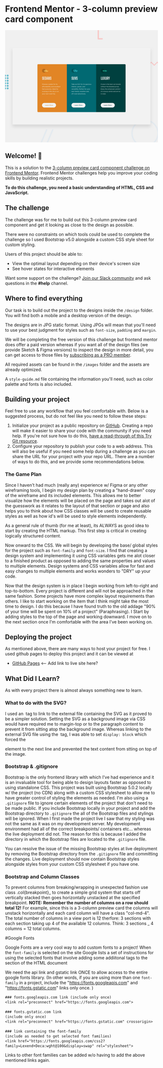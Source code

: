 # Frontend Mentor - 3-column preview card component

![Design preview for the 3-column preview card component coding challenge](./design/desktop-preview.jpg)

## Welcome! 👋

This is a solution to the [3-column preview card component challenge on Frontend Mentor](https://www.frontendmentor.io/challenges/3column-preview-card-component-pH92eAR2-). Frontend Mentor challenges help you improve your coding skills by building realistic projects.

**To do this challenge, you need a basic understanding of HTML, CSS and JavaScript.**

## The challenge

The challenge was for me to build out this 3-column preview card component and get it looking as close to the design as possible.

There were no constraints on which tools could be used to complete the challenge so I used Bootstrap v5.0 alongside a custom CSS style sheet for custom styling.

Users of this project should be able to:

- View the optimal layout depending on their device's screen size
- See hover states for interactive elements

Want some support on the challenge? [Join our Slack community](https://www.frontendmentor.io/slack) and ask questions in the **#help** channel.

## Where to find everything

Our task is to build out the project to the designs inside the `/design` folder. You will find both a mobile and a desktop version of the design.

The designs are in JPG static format. Using JPGs will mean that you'll need to use your best judgment for styles such as `font-size`, `padding` and `margin`.

We will be completing the free version of this challenge but frontend mentor does offer a paid version whereas if you want all of the design files (we provide Sketch & Figma versions) to inspect the design in more detail, you can get access to those files by [subscribing as a PRO member](https://www.frontendmentor.io/pro).

All required assets can be found in the `/images` folder and the assets are already optimized.

A `style-guide.md` file containing the information you'll need, such as color palette and fonts is also included.

## Building your project

Feel free to use any workflow that you feel comfortable with. Below is a suggested process, but do not feel like you need to follow these steps:

1. Initialize your project as a public repository on [GitHub](https://github.com/). Creating a repo will make it easier to share your code with the community if you need help. If you're not sure how to do this, [have a read-through of this Try Git resource](https://try.github.io/).
2. Configure your repository to publish your code to a web address. This will also be useful if you need some help during a challenge as you can share the URL for your project with your repo URL. There are a number of ways to do this, and we provide some recommendations below.

### The Game Plan

Since I haven't had much (really any) experience w/ Figma or any other wireframing tools, I begin my design plan by creating a "hand-drawn" copy of the wireframe and its included elements. This allows me to better visualize how the elements will be placed on the page and takes out alot of the guesswork as it relates to the layout of that section or page and also helps you to think about how CSS classes will be used to create reusable styles as well as how id's will be used to style elements independently.

As a general rule of thumb (for me at least), its ALWAYS as good idea to start by creating the HTML markup. This first step is critical in creating logically structured content.

Now onward to the CSS. We will begin by developing the base/ global styles for the project such as `font-family` and `font-size`. I find that creating a design system and implementing it using CSS variables gets me alot closer to a finished product as opposed to adding the same properties and values to multiple elements. Design systems and CSS variables allow for fast and easy changes to multiple elements and works wonders to "DRY" up your code.

Now that the design system is in place I begin working from left-to-right and top-to-bottom.
Every project is different and will not be approached in the same fashion. Some projects have more complex layout requirements than others. I like to start working on the item that I think might take the most time to design. I do this because I have found truth to the old addage "90% of your time will be spent on 10% of a project" (Paraphrasing).
I Start by adding styles to the top of the page and working downward. I move on to the next section once I'm comfortable with the area I've been working on.

## Deploying the project

As mentioned above, there are many ways to host your project for free. I used github pages to deploy this project and it can be viewed at

- [GitHub Pages](https://pages.github.com/) <-- Add link to live site here?

## What Did I Learn?

As with every project there is almost always something new to learn.

### What to do with the SVG?

I used an <img> tag to link to the external file containing the SVG as it proved to be a simpler solution. Setting the SVG as a background image via CSS would have required me to margin-top or to the paragraph content to prevent it from sitting atop the background image. Whereas linking to the external SVG file using the <img> tag, I was able to set `display: block` which forced the <p> element to the next line and prevented the text content from stting on top of the image.

### Bootstrap & .gitignore

Bootstrap is the only frontend library with which I've had experience and it is an invaluable tool for being able to design layouts faster as opposed to using standalone CSS. This project was built using Bootstrap 5.0.2 locally w/ the project (no CDN) along with a custom CSS stylesheet to allow me to have greater control of styling the elements as needed. I'm also using a `.gitignore` file to ignore certain elements of the project that don't need to be made public. If you include Bootstrap locally in your project and add the Bootstrap directory to `.gitignore` the all of the Bootstrap files and stylings will be ignored.
When I first made the project live I saw that my styling was not the same as it was on my development server. My development environment had all of the correct breakpoints/ containers etc... whereas the live deployment did not. The reason for this is because I added the directory in which the Bootstrap files are located to the `.gitignore` file.

You can resolve the issue of the missing Bootstrap styles at live deployment by removing the Bootstrap directory from the `.gitignore` file and committing the changes. Live deployment should now contain Bootstrap styles alongside styles from your custom CSS stylesheet if you have one.

### Bootstrap and Column Classes

To prevent columns from breaking/wrapping in unexpected fashion use class .col{breakpoint}_ to create a simple grid system that starts off vertically stacked then goes horizontally unstacked at the specified breakpoint.
**NOTE: Remember the number of columns on a row should total 12!** For example, since this is a 3-column preview card the columns will unstack horizontally and each card column will have a class "col-md-4". The total number of columns in a view port is 12 therfore: 3 sections with each section taking up 4 of the available 12 columns.
Think: 3 sections _ 4 columns = 12 total columns.

#Google Fonts

Google Fonts are a very cool way to add custom fonts to a project! When the `font-family` is selected on the site Google lists a set of instructions for using the selected fonts that involve adding some addiitonal <link> tags to the <head> section of the HTML document

We need the api link and gstatic link ONCE to allow access to the entire google fonts library. (In other words, if you are using more than one `font-family` in a project, include the "https://fonts.googleapis.com" and "https://fonts.gstatic.com" links only once. )

    ### fonts.googleapis.com link (include only once)
    <link rel="preconnect" href="https://fonts.googleapis.com">

    ### fonts.gstatic.com link
    (include only once)
    <link rel="preconnect" href="https://fonts.gstatic.com" crossorigin>

    ### link containing the font-family
    (include as needed to get selected font families)
    <link href="https://fonts.googleapis.com/css2?family=Lexend+Deca:wght@100&display=swap" rel="stylesheet">

Links to other font families can be added w/o having to add the above mentioned links again.
